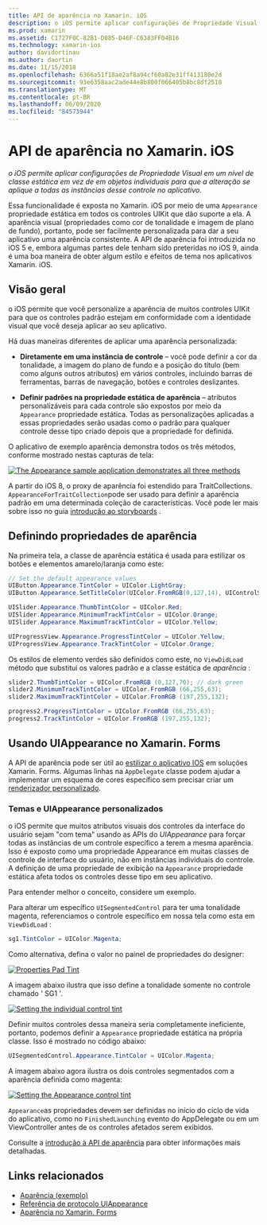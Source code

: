 ```yaml
---
title: API de aparência no Xamarin. iOS
description: o iOS permite aplicar configurações de Propriedade Visual em um nível de classe estática em vez de em objetos individuais para que a alteração se aplique a todas as instâncias desse controle no aplicativo.
ms.prod: xamarin
ms.assetid: C1727F0C-82B1-D085-D46F-C6383FF04B16
ms.technology: xamarin-ios
author: davidortinau
ms.author: daortin
ms.date: 11/15/2018
ms.openlocfilehash: 6366a51f18ae2af8a94cf60a82e31ff413180e2d
ms.sourcegitcommit: 93e6358aac2ade44e8b800f066405b8bc8df2510
ms.translationtype: MT
ms.contentlocale: pt-BR
ms.lasthandoff: 06/09/2020
ms.locfileid: "84573944"
---
```

# <a name="appearance-api-in-xamarinios"></a>API de aparência no Xamarin. iOS

_o iOS permite aplicar configurações de Propriedade Visual em um nível de classe estática em vez de em objetos individuais para que a alteração se aplique a todas as instâncias desse controle no aplicativo._

Essa funcionalidade é exposta no Xamarin. iOS por meio de uma `Appearance` propriedade estática em todos os controles UIKit que dão suporte a ela. A aparência visual (propriedades como cor de tonalidade e imagem de plano de fundo), portanto, pode ser facilmente personalizada para dar a seu aplicativo uma aparência consistente. A API de aparência foi introduzida no iOS 5 e, embora algumas partes dele tenham sido preteridas no iOS 9, ainda é uma boa maneira de obter algum estilo e efeitos de tema nos aplicativos Xamarin. iOS.

## <a name="overview"></a>Visão geral

o iOS permite que você personalize a aparência de muitos controles UIKit para que os controles padrão estejam em conformidade com a identidade visual que você deseja aplicar ao seu aplicativo.

Há duas maneiras diferentes de aplicar uma aparência personalizada:

- **Diretamente em uma instância de controle** – você pode definir a cor da tonalidade, a imagem do plano de fundo e a posição do título (bem como alguns outros atributos) em vários controles, incluindo barras de ferramentas, barras de navegação, botões e controles deslizantes.

- **Definir padrões na propriedade estática de aparência** – atributos personalizáveis para cada controle são expostos por meio da `Appearance` propriedade estática. Todas as personalizações aplicadas a essas propriedades serão usadas como o padrão para qualquer controle desse tipo criado depois que a propriedade for definida.

O aplicativo de exemplo aparência demonstra todos os três métodos, conforme mostrado nestas capturas de tela:

[![](introduction-to-the-appearance-api-images/appearance01-sml.png "The Appearance sample application demonstrates all three methods")](introduction-to-the-appearance-api-images/appearance01.png#lightbox)

A partir do iOS 8, o proxy de aparência foi estendido para TraitCollections.
 `AppearanceForTraitCollection`pode ser usado para definir a aparência padrão em uma determinada coleção de características. Você pode ler mais sobre isso no guia [introdução ao storyboards](~/ios/user-interface/storyboards/unified-storyboards.md) .

## <a name="setting-appearance-properties"></a>Definindo propriedades de aparência

Na primeira tela, a classe de aparência estática é usada para estilizar os botões e elementos amarelo/laranja como este:

```csharp
// Set the default appearance values
UIButton.Appearance.TintColor = UIColor.LightGray;
UIButton.Appearance.SetTitleColor(UIColor.FromRGB(0,127,14), UIControlState.Normal);

UISlider.Appearance.ThumbTintColor = UIColor.Red;
UISlider.Appearance.MinimumTrackTintColor = UIColor.Orange;
UISlider.Appearance.MaximumTrackTintColor = UIColor.Yellow;

UIProgressView.Appearance.ProgressTintColor = UIColor.Yellow;
UIProgressView.Appearance.TrackTintColor = UIColor.Orange;
```

Os estilos de elemento verdes são definidos como este, no `ViewDidLoad` método que substitui os valores padrão e a classe estática de *aparência* :

```csharp
slider2.ThumbTintColor = UIColor.FromRGB (0,127,70); // dark green
slider2.MinimumTrackTintColor = UIColor.FromRGB (66,255,63);
slider2.MaximumTrackTintColor = UIColor.FromRGB (197,255,132);
```

```csharp
progress2.ProgressTintColor = UIColor.FromRGB (66,255,63);
progress2.TrackTintColor = UIColor.FromRGB (197,255,132);
```

## <a name="using-uiappearance-in-xamarinforms"></a>Usando UIAppearance no Xamarin. Forms

A API de aparência pode ser útil ao [estilizar o aplicativo IOS](~/xamarin-forms/platform/ios/formatting.md#uiappearance-api) em soluções Xamarin. Forms. Algumas linhas na `AppDelegate` classe podem ajudar a implementar um esquema de cores específico sem precisar criar um [renderizador personalizado](~/xamarin-forms/app-fundamentals/custom-renderer/index.md).

### <a name="custom-themes-and-uiappearance"></a>Temas e UIAppearance personalizados

o iOS permite que muitos atributos visuais dos controles da interface do usuário sejam "com tema" usando as APIs do *UIAppearance* para forçar todas as instâncias de um controle específico a terem a mesma aparência. Isso é exposto como uma propriedade Appearance em muitas classes de controle de interface do usuário, não em instâncias individuais do controle. A definição de uma propriedade de exibição na `Appearance` propriedade estática afeta todos os controles desse tipo em seu aplicativo.

Para entender melhor o conceito, considere um exemplo.

Para alterar um específico `UISegmentedControl` para ter uma tonalidade magenta, referenciamos o controle específico em nossa tela como esta em `ViewDidLoad` :

```csharp
sg1.TintColor = UIColor.Magenta;
```

Como alternativa, defina o valor no painel de propriedades do designer:

[![](introduction-to-the-appearance-api-images/propertiespadtint.png "Properties Pad Tint")](introduction-to-the-appearance-api-images/propertiespadtint.png#lightbox)

A imagem abaixo ilustra que isso define a tonalidade somente no controle chamado ' SG1 '.

[![](introduction-to-the-appearance-api-images/image53.png "Setting the individual control tint")](introduction-to-the-appearance-api-images/image53.png#lightbox)

Definir muitos controles dessa maneira seria completamente ineficiente, portanto, podemos definir a `Appearance` propriedade estática na própria classe. Isso é mostrado no código abaixo:

```csharp
UISegmentedControl.Appearance.TintColor = UIColor.Magenta;
```

A imagem abaixo agora ilustra os dois controles segmentados com a aparência definida como magenta:

[![](introduction-to-the-appearance-api-images/image54.png "Setting the Appearance control tint")](introduction-to-the-appearance-api-images/image54.png#lightbox)

`Appearance`as propriedades devem ser definidas no início do ciclo de vida do aplicativo, como no `FinishedLaunching` evento do AppDelegate ou em um ViewController antes de os controles afetados serem exibidos.

Consulte a [introdução à API de aparência](~/ios/user-interface/ios-ui/introduction-to-the-appearance-api.md) para obter informações mais detalhadas.

## <a name="related-links"></a>Links relacionados

- [Aparência (exemplo)](https://docs.microsoft.com/samples/xamarin/ios-samples/appearance)
- [Referência de protocolo UIAppearance](https://developer.apple.com/library/ios/documentation/UIKit/Reference/UIAppearance_Protocol/)
- [Aparência no Xamarin. Forms](~/xamarin-forms/platform/ios/formatting.md#uiappearance-api)
